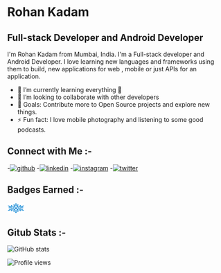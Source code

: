 # Rohan Kadam
## Full-stack Developer and Android Developer

I'm Rohan Kadam from Mumbai, India. I'm a Full-stack developer and Android Developer. I love learning new languages and frameworks using them to build, new applications for web , mobile or just APIs for an application.

- 🌱 I’m currently learning everything 🤣
- 👯 I’m looking to collaborate with other developers
- 🥅 Goals: Contribute more to Open Source projects and explore new things.
- ⚡ Fun fact: I love mobile photography and listening to some good podcasts.

## Connect with Me :-

-[<img src='https://cdn.jsdelivr.net/npm/simple-icons@3.0.1/icons/github.svg' alt='github' height='24'>](https://github.com/Rohan2596) 
-[<img src='https://cdn.jsdelivr.net/npm/simple-icons@3.0.1/icons/linkedin.svg' alt='linkedin' height='24'>](https://www.linkedin.com/in/rohankadam2596/) 
-[<img src='https://cdn.jsdelivr.net/npm/simple-icons@3.0.1/icons/instagram.svg' alt='instagram' height='24'>](https://www.instagram.com/saptalabz07/)
-[<img src='https://cdn.jsdelivr.net/npm/simple-icons@3.0.1/icons/twitter.svg' alt='twitter' height='24'>](https://twitter.com/RohanKadam2596)  

## Badges Earned :-

<a href='https://archiveprogram.github.com/'><img src='https://raw.githubusercontent.com/acervenky/animated-github-badges/master/assets/acbadge.gif' width='40' height='24'></a> 

## Gitub Stats :-

![GitHub stats](https://github-readme-stats.vercel.app/api?username=Rohan2596&show_icons=true&count_private=true)  

![Profile views](https://gpvc.arturio.dev/Rohan2596) 
